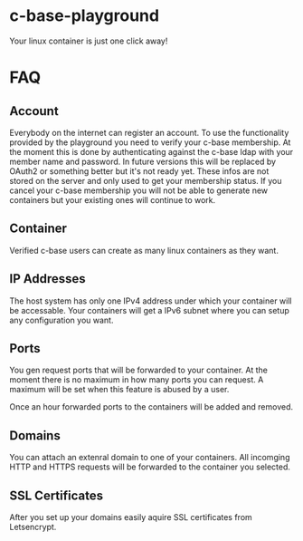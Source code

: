 c-base-playground
=================

Your linux container is just one click away!

FAQ
===

Account
-------

Everybody on the internet can register an account. To use the functionality provided by the playground you need to
verify your c-base membership. At the moment this is done by authenticating against the c-base ldap with your member
name and password. In future versions this will be replaced by OAuth2 or something better but it's not ready yet.
These infos are not stored on the server and only used to get your membership status.
If you cancel your c-base membership you will not be able to generate new containers but your existing ones will
continue to work.

Container
---------

Verified c-base users can create as many linux containers as they want.

IP Addresses
------------

The host system has only one IPv4 address under which your container will be accessable. Your containers will get a
IPv6 subnet where you can setup any configuration you want.

Ports
-----

You gen request ports that will be forwarded to your container. At the moment there is no maximum in how many ports you
can request. A maximum will be set when this feature is abused by a user.

Once an hour forwarded ports to the containers will be added and removed.

Domains
-------

You can attach an extenral domain to one of your containers. All incomging HTTP and HTTPS requests will be forwarded to the container you
selected.

SSL Certificates
----------------

After you set up your domains easily aquire SSL certificates from Letsencrypt.

